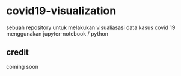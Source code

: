# covid19-visualization
sebuah repository untuk melakukan visualiasasi data kasus covid 19 menggunakan jupyter-notebook / python 

## credit
coming soon
